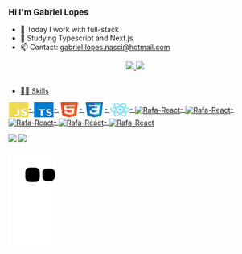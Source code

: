 ### Hi I'm Gabriel Lopes


- 🔭 Today I work with full-stack
- 🌱 Studying Typescript and Next.js
- 📫 Contact: gabriel.lopes.nasci@hotmail.com

<div align="center">
  <a href="https://github.com/Gabriellopes232">
  <img height="180em" src="https://github-readme-stats.vercel.app/api?username=Gabriellopes232&show_icons=true&theme=dracula&include_all_commits=true&count_private=true"/>
  <img height="180em" src="https://github-readme-stats.vercel.app/api/top-langs/?username=Gabriellopes232&layout=compact&langs_count=7&theme=dracula"/>
</div>
<div style="display: inline_block"><br>
  
- 👨‍💻 Skills
  
<img align="center" alt="Rafa-Js" height="30" width="40" src="https://raw.githubusercontent.com/devicons/devicon/master/icons/javascript/javascript-plain.svg">-
<img align="center" alt="Rafa-Ts" height="30" width="40" src="https://raw.githubusercontent.com/devicons/devicon/master/icons/typescript/typescript-plain.svg">-
<img align="center" alt="Rafa-HTML" height="30" width="40" src="https://raw.githubusercontent.com/devicons/devicon/master/icons/html5/html5-original.svg">-
<img align="center" alt="Rafa-CSS" height="30" width="40" src="https://raw.githubusercontent.com/devicons/devicon/master/icons/css3/css3-original.svg">-
<img align="center" alt="Rafa-React" height="30" width="40" src="https://raw.githubusercontent.com/devicons/devicon/master/icons/react/react-original.svg">-
<img align="center" alt="Rafa-React" height="30" width="40" src="https://cdn.jsdelivr.net/gh/devicons/devicon/icons/docker/docker-plain-wordmark.svg" />-
<img align="center" alt="Rafa-React" height="30" width="40" src="https://cdn.jsdelivr.net/gh/devicons/devicon/icons/git/git-original-wordmark.svg" />-
<img align="center" alt="Rafa-React" height="30" width="40" src="https://cdn.jsdelivr.net/gh/devicons/devicon/icons/linux/linux-original.svg" />-
<img align="center" alt="Rafa-React" height="30" width="40" src="https://cdn.jsdelivr.net/gh/devicons/devicon/icons/mongodb/mongodb-original-wordmark.svg" />-
<img align="center" alt="Rafa-React" height="30" width="40" src="https://cdn.jsdelivr.net/gh/devicons/devicon/icons/nodejs/nodejs-original.svg" />
  
  
  <a href="https://instagram.com/gabriellopesxz" target="_blank"><img src="https://img.shields.io/badge/-Instagram-%23E4405F?style=for-the-badge&logo=instagram&logoColor=white" target="_blank"></a>
  <a href="https://www.linkedin.com/in/gabriellopes232/-45875016a" target="_blank"><img src="https://img.shields.io/badge/-LinkedIn-%230077B5?style=for-the-badge&logo=linkedin&logoColor=white" target="_blank"></a> 
 
  ![Snake animation](https://github.com/rafaballerini/rafaballerini/blob/output/github-contribution-grid-snake.svg)
